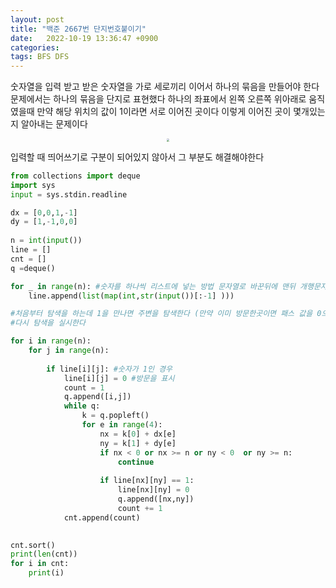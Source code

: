 ```yaml
---
layout: post
title: "백준 2667번 단지번호붙이기"
date:   2022-10-19 13:36:47 +0900
categories:
tags: BFS DFS
---
```


숫자열을 입력 받고 받은 숫자열을 가로 세로끼리 이어서 하나의 묶음을 만들어야 한다 문제에서는 하나의 묶음을 단지로 표현했다 하나의 좌표에서 왼쪽 오른쪽 위아래로 움직였을때 만약 해당 위치의 값이 1이라면 서로 이어진 곳이다 이렇게 이어진 곳이 몇개있는지 알아내는 문제이다

<center>
<img src="https://user-images.githubusercontent.com/80758613/196603400-117bec0b-d59d-48f7-80d1-6576c7ecdd1f.jpeg" style="zoom:30%">
</center>


입력할 때 띄어쓰기로 구분이 되어있지 않아서 그 부분도 해결해야한다

``` python
from collections import deque
import sys
input = sys.stdin.readline

dx = [0,0,1,-1]
dy = [1,-1,0,0]
 
n = int(input())
line = []
cnt = []
q =deque()

for _ in range(n): #숫자를 하나씩 리스트에 넣는 방법 문자열로 바꾼뒤에 맨뒤 개행문자를 소거한다
    line.append(list(map(int,str(input())[:-1] )))

#처음부터 탐색을 하는데 1을 만나면 주변을 탐색한다 (만약 이미 방문한곳이면 패스 값을 0으로 바꾼다 ) 1을 주변에 전부 체크한뒤에 돌아오고
#다시 탐색을 실시한다

for i in range(n):
    for j in range(n):
        
        if line[i][j]: #숫자가 1인 경우
            line[i][j] = 0 #방문을 표시
            count = 1
            q.append([i,j])
            while q:
                k = q.popleft()
                for e in range(4):
                    nx = k[0] + dx[e]
                    ny = k[1] + dy[e]
                    if nx < 0 or nx >= n or ny < 0  or ny >= n:
                        continue
                    
                    if line[nx][ny] == 1:
                        line[nx][ny] = 0
                        q.append([nx,ny])
                        count += 1
            cnt.append(count)

            
cnt.sort()
print(len(cnt))
for i in cnt:
    print(i)
                
```

